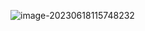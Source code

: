 ![image-20230618115748232](https://typro-zh.oss-cn-shanghai.aliyuncs.com/imgs/image-20230618115748232.png)